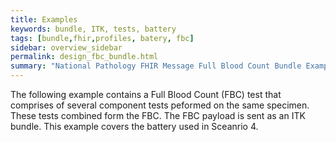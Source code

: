 ```yaml
---
title: Examples
keywords: bundle, ITK, tests, battery
tags: [bundle,fhir,profiles, batery, fbc]
sidebar: overview_sidebar
permalink: design_fbc_bundle.html
summary: "National Pathology FHIR Message Full Blood Count Bundle Example"
---
```


The following example contains a Full Blood Count (FBC) test that comprises of several component tests peformed on the same specimen. These tests combined form the FBC. The FBC payload is sent as an ITK bundle. This example covers the battery used in Sceanrio 4.

<script src="https://gist.github.com/IOPS-DEV/f83e4a2f805af0cea5ea2f91f2f68dca.js"></script>